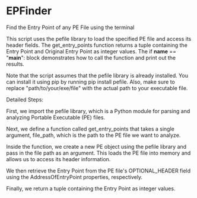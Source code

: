 # EPFinder
Find the Entry Point of any PE File using the terminal


This script uses the pefile library to load the specified PE file and access its header fields. The get_entry_points function returns a tuple containing the Entry Point and Original Entry Point as integer values. The if __name__ == "__main__": block demonstrates how to call the function and print out the results.

Note that the script assumes that the pefile library is already installed. You can install it using pip by running pip install pefile. Also, make sure to replace "path/to/your/exe/file" with the actual path to your executable file.

Detailed Steps:

First, we import the pefile library, which is a Python module for parsing and analyzing Portable Executable (PE) files.

Next, we define a function called get_entry_points that takes a single argument, file_path, which is the path to the PE file we want to analyze.

Inside the function, we create a new PE object using the pefile library and pass in the file path as an argument. This loads the PE file into memory and allows us to access its header information.

We then retrieve the Entry Point from the PE file's OPTIONAL_HEADER field using the AddressOfEntryPoint properties, respectively.

Finally, we return a tuple containing the Entry Point as integer values.

